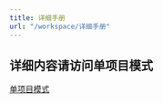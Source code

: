```yaml
---
title: 详细手册
url: "/workspace/详细手册"
---
```


## 详细内容请访问单项目模式

[单项目模式](https://falling-ts.github.io/gower-docs/single)